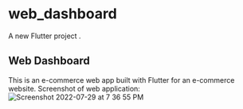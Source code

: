 # web_dashboard

A new Flutter project .

## Web Dashboard
This is an e-commerce web app built with Flutter for an e-commerce website.
Screenshot of web application:
![Screenshot 2022-07-29 at 7 36 55 PM](https://user-images.githubusercontent.com/56448015/181820074-081bd490-d90e-4d22-be83-4430bf092b74.png)
